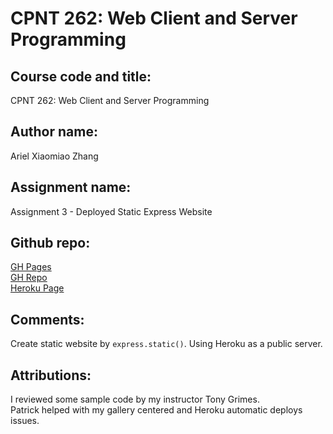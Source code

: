 # CPNT 262: Web Client and Server Programming
## Course code and title:
CPNT 262: Web Client and Server Programming
## Author name:
Ariel Xiaomiao Zhang
## Assignment name:
Assignment 3 - Deployed Static Express Website
## Github repo:
[GH Pages](https://arielxiaomiaoz.github.io/cpnt262-a3/)<br>
[GH Repo](https://github.com/arielxiaomiaoz/cpnt262-a3)<br>
[Heroku Page](https://cpnt262-a3-by-ariel.herokuapp.com/)
## Comments:
Create static website by `express.static()`.
Using Heroku as a public server.
## Attributions:
I reviewed some sample code by my instructor Tony Grimes.<br>
Patrick helped with my gallery centered and Heroku automatic deploys issues.
